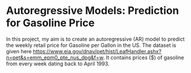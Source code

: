 # Autoregressive Models: Prediction for Gasoline Price
In this project, my aim is to create an autoregressive (AR) model to predict the weekly retail price for Gasoline per Gallon in the US. The dataset is given here https://www.eia.gov/dnav/pet/hist/LeafHandler.ashx?n=pet&s=emm_epm0_pte_nus_dpg&f=w. It contains prices ($) of gasoline from every week dating back to April 1993.
